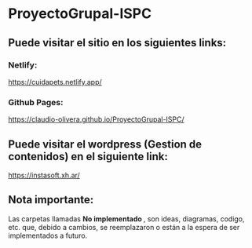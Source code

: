 # ProyectoGrupal-ISPC

## Puede visitar el sitio en los siguientes links: 

### Netlify:
https://cuidapets.netlify.app/
### Github Pages:
https://claudio-olivera.github.io/ProyectoGrupal-ISPC/

## Puede visitar el wordpress (Gestion de contenidos) en el siguiente link:

https://instasoft.xh.ar/

## Nota importante:

Las carpetas llamadas <strong> No implementado </strong>, son ideas, diagramas, codigo, etc. que, debido a cambios, se reemplazaron o están a la espera de ser implementados a futuro.
